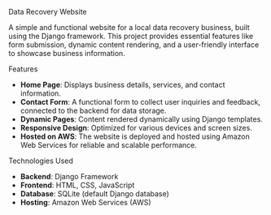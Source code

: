 Data Recovery Website

A simple and functional website for a local data recovery business, built using the Django framework. This project provides essential features like form submission, dynamic content rendering, and a user-friendly interface to showcase business information.

Features

- **Home Page**: Displays business details, services, and contact information.
- **Contact Form**: A functional form to collect user inquiries and feedback, connected to the backend for data storage.
- **Dynamic Pages**: Content rendered dynamically using Django templates.
- **Responsive Design**: Optimized for various devices and screen sizes.
- **Hosted on AWS**: The website is deployed and hosted using Amazon Web Services for reliable and scalable performance.

Technologies Used

- **Backend**: Django Framework
- **Frontend**: HTML, CSS, JavaScript
- **Database**: SQLite (default Django database)
- **Hosting**: Amazon Web Services (AWS)
